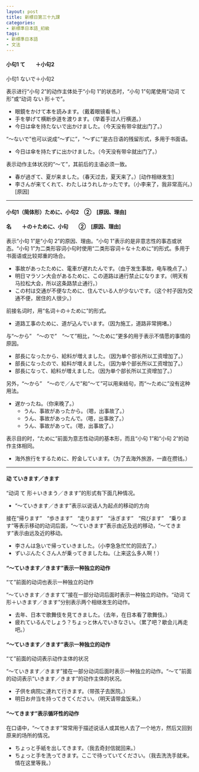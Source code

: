 ```yaml
---
layout: post
title: 新標日第三十九課
categories:
- 新標準日本語_初級
tags:
- 新標準日本語
- 文法
---
```


#### 小句1 て　　＋小句2
小句1 ないで＋小句2

表示进行“小句 2”的动作主体处于“小句 1”的状态时，“小句 1”句尾使用“动词 て 形”或“动词 ない 形＋で”。

* 眼鏡をかけて本を読みます。（戴着眼镜看书。）
* 手を挙げて横断歩道を渡ります。（举着手过人行横道。）
* 今日は傘を持たないで出かけました。（今天没有带伞就出门了。）

“〜ないで”也可以说成“〜ずに”，“〜ずに”是古日语的残留形式，多用于书面语。

* 今日は傘を持たずに出かけました。（今天没有带伞就出门了。）

表示动作主体状况的“〜て”，其前后的主语必须一致。

* 春が過ぎて、夏が来ました。（春天过去，夏天来了。）[动作相继发生]
* 李さんが来てくれて、わたしはうれしかったです。（小李来了，我非常高兴。）[原因]

---
#### 小句1（简体形）ために、小句2　②　[原因、理由]
#### 名　　＋の＋ために、小句　　②　[原因、理由]

表示“小句 1”是“小句 2”的原因、理由。“小句 1”表示的是非意志性的事态或状态。“小句 1”为二类形容词小句时使用“二类形容词＋な＋ために”的形式。多用于书面语或比较郑重的场合。

* 事故があったために、電車が遅れたんです。（由于发生事故，电车晚点了。）
* 明日マラソン大会があるために、この道路は通行禁止になります。（明天有马拉松大会，所以这条路禁止通行。）
* この村は交通が不便なために、住んでいる人が少ないです。（这个村子因为交通不便，居住的人很少。）

前接名词时，用“名词＋の＋ために”的形式。

* 道路工事のために、道が込んでいます。（因为施工，道路非常拥堵。）

与“〜から”　“〜ので”　“〜て”相比，“〜ために”更多的用于表示不情愿的事情的原因。

* 部長になったから、給料が増えました。（因为单个部长所以工资增加了。）
* 部長になったので、給料が増えました。（因为单个部长所以工资增加了。）
* 部長になって、給料が増えました。（因为单个部长所以工资增加了。）

另外，“〜から”　“〜ので／んで”和“〜て”可以用来结句，而“〜ために”没有这种用法。

* 遅かったね。（你来晚了。）
	* うん、事故があったから。（嗯，出事故了。）
	* うん、事故があったんで。（嗯，出事故了。）
	* うん、事故があって。（嗯，出事故了。）

表示目的时，“ために”前面为意志性动词的基本形，而且“小句 1”和“小句 2”的动作主体相同。

* 海外旅行をするために、貯金しています。（为了去海外旅游，一直在攒钱。）

---
#### 动 ていきます／きます
“动词 て 形＋いきまう／きます”的形式有下面几种情况。

* “〜ていきます／きます”表示以说话人为起点的移动的方向

接在“帰ります”　“歩きます”　“走ります”　“泳ぎます”　“飛びます”　“乗ります”等表示移动的动词后面，“〜ていきます”表示由近及远的移动，“〜てきます”表示由远及近的移动。

* 李さんは急いで帰っていきました。（小李急急忙忙的回去了。）
* ずいぶんたくさん人が乗ってきましたね。（上来这么多人啊！）

#### “〜ていきます／きます”表示一种独立的动作
“て”前面的动词也表示一种独立的动作

“〜ていきます／きますて”接在一部分动词后面时表示一种独立的动作。“动词 て 形＋いきます／きます”分别表示两个相继发生的动作。

* 去年、日本で歌舞伎を見てきました。（去年，在日本看了歌舞伎。）
* 疲れているんでしょう？ちょっと休んでいきなさい。（累了吧？歇会儿再走吧。）

#### “〜ていきます／きます”表示一种独立的动作
“て”前面的动词表示动作主体的状况

“〜ていきます／きます”接在一部分动词后面时表示一种独立的动作。“〜て”前面的动词表示“いきます／きます”的动作主体的状况。

* 子供を病院に連れて行きます。（带孩子去医院。）
* 明日お弁当を持ってきてください。（明天请带盒饭来。）

#### “〜てきます”表示循环性的动作
在口语中，“〜てきます”常常用于描述说话人或其他人去了一个地方，然后又回到原来的场所的情况。

* ちょっと手紙を出してきます。（我去奇封信就回来。）
* ちょっと手を洗ってきます。ここで待っていてください。（我去洗洗手就来。情在这里等我。）